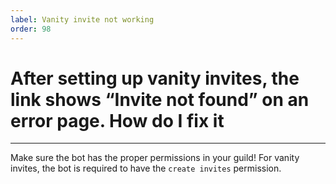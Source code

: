 ```yaml
---
label: Vanity invite not working
order: 98
---
```


# After setting up vanity invites, the link shows “Invite not found” on an error page. How do I fix it

---

Make sure the bot has the proper permissions in your guild! For vanity invites, the bot is required to have the `create invites` permission.

